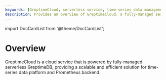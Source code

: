```yaml
---
keywords: [GreptimeCloud, serverless service, time-series data management, Prometheus backend, scalable solution]
description: Provides an overview of GreptimeCloud, a fully-managed serverless GreptimeDB service for scalable and efficient time-series data management.
---
```


import DocCardList from '@theme/DocCardList';

# Overview

GreptimeCloud is a cloud service that is powered by fully-managed serverless GreptimeDB, providing a scalable and efficient solution for time-series data platform and Prometheus backend.

<DocCardList />
